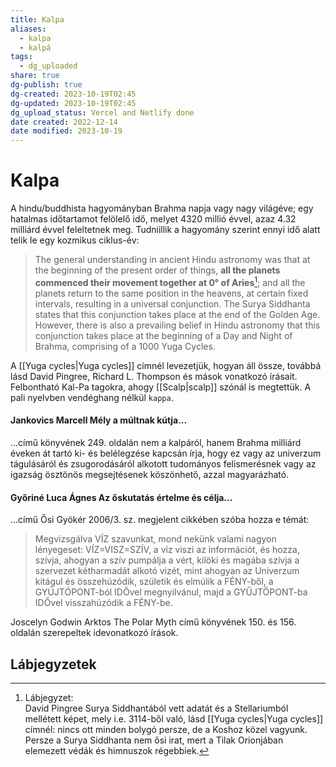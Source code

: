 ```yaml
---
title: Kalpa
aliases:
  - kalpa
  - kalpá
tags:
  - dg_uploaded
share: true
dg-publish: true
dg-created: 2023-10-19T02:45
dg-updated: 2023-10-19T02:45
dg_upload_status: Vercel and Netlify done
date created: 2022-12-14
date modified: 2023-10-19
---
```


# Kalpa

A hindu/buddhista hagyományban Brahma napja vagy nagy világéve; egy hatalmas időtartamot felölelő idő, melyet 4320 millió évvel, azaz 4.32 milliárd évvel feleltetnek meg. Tudniillik a hagyomány szerint ennyi idő alatt telik le egy kozmikus ciklus-év:  
> The general understanding in ancient Hindu astronomy was that at the beginning of the present order of things, **all the planets commenced their movement together at 0° of Aries**[^1]; and all the planets return to the same position in the heavens, at certain fixed intervals, resulting in a universal conjunction. The Surya Siddhanta states that this conjunction takes place at the end of the Golden Age. However, there is also a prevailing belief in Hindu astronomy that this conjunction takes place at the beginning of a Day and Night of Brahma, comprising of a 1000 Yuga Cycles.  

A [[Yuga cycles\|Yuga cycles]] címnél levezetjük, hogyan áll össze, továbbá lásd David Pingree, Richard L. Thompson és mások vonatkozó írásait.  
Felbontható Kal-Pa tagokra, ahogy [[Scalp\|scalp]] szónál is megtettük. A pali nyelvben vendéghang nélkül `kappa`.  

#### Jankovics Marcell Mély a múltnak kútja...

...című könyvének 249. oldalán nem a kalpáról, hanem Brahma milliárd éveken át tartó ki- és belélegzése kapcsán írja, hogy ez vagy az univerzum tágulásáról és zsugorodásáról alkotott tudományos felismerésnek vagy az igazság ösztönös megsejtésenek köszönhető, azzal magyarázható.  

#### Győriné Luca Ágnes Az őskutatás értelme és célja...

...című Ősi Gyökér 2006/3. sz. megjelent cikkében szóba hozza e témát:  
> Megvizsgálva VÍZ szavunkat, mond nekünk valami nagyon lényegeset: VÍZ=VISZ=SZÍV, a víz viszi az információt, és hozza, szívja, ahogyan a szív pumpálja a vért, kilöki és magába szívja a szervezet kétharmadát alkotó vizét, mint ahogyan az Univerzum kitágul és összehúzódik, születik és elmúlik a FÉNY-ből, a GYÚJTÓPONT-ból IDŐvel megnyilvánul, majd a GYŰJTŐPONT-ba IDŐvel visszahúzódik a FÉNY-be.  

Joscelyn Godwin Arktos The Polar Myth című könyvének 150. és 156. oldalán szerepeltek idevonatkozó írások.  

## Lábjegyzetek

[^1]: Lábjegyzet:  
David Pingree Surya Siddhantából vett adatát és a Stellariumból mellétett képet, mely i.e. 3114-ből való, lásd [[Yuga cycles\|Yuga cycles]] címnél: nincs ott minden bolygó persze, de a Koshoz közel vagyunk.  
Persze a Surya Siddhanta nem ősi irat, mert a Tilak Orionjában elemezett védák és himnuszok régebbiek.  